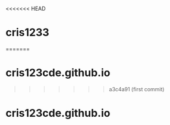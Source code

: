 <<<<<<< HEAD
# cris1233
=======
# cris123cde.github.io
>>>>>>> a3c4a91 (first commit)
# cris123cde.github.io

